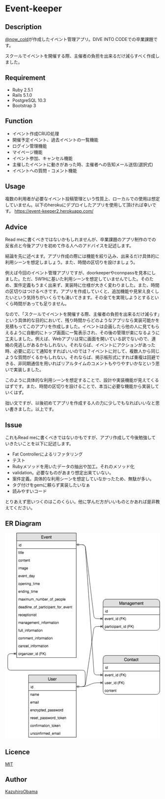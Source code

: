 Event-keeper
========

## Description
[@now_cold](https://twitter.com/now_cold?lang=ja)が作成したイベント管理アプリ。DIVE INTO CODEでの卒業課題です。

スクールでイベントを開催する際、主催者の負担を出来るだけ減らすべく作成しました。

## Requirement
- Ruby 2.5.1
- Rails 5.1.0
- PostgreSQL 10.3
- Bootstrap 3

## Function
- イベント作成CRUD処理
- 開催予定イベント、過去イベントの一覧機能
- ログイン管理機能
- マイページ機能
- イベント参加、キャンセル機能
- 主催したイベントに動きがあった時、主催者への告知メール送信(選択式)
- イベントへの質問・コメント機能

## Usage
複数の利用者が必要なイベント投稿管理という性質上、ローカルでの使用は想定していません。以下のherokuにデプロイしたアプリを使用して頂ければ幸いです。
https://event-keeper2.herokuapp.com/

## Advice
Read meに書くべきではないかもしれませんが、卒業課題のアプリ制作のでの反省点と今後アプリを初めて作る人へのアドバイスを記述します。

結論を先に述べます。アプリ作成の際には機能を絞り込み、出来るだけ具体的に利用シーンを想定しましょう。また、時間の区切りを設けましょう。

例えば今回のイベント管理アプリですが、doorkeeperやconnpassを見本にしました。ただ、5W1Hに基いた利用シーンを想定していませんでした。そのため、案件定義もうまく出来ず、実装時に仕様が大きく変わりました。また、時間の区切りはつけるべきです。アプリを作成していくと、追加機能や見栄え良くしたいという気持ちがいくらでも湧いてきます。その全てを実現しようとするといくら時間があっても足りません。

なので、「スクールでイベントを開催する際、主催者の負担を出来るだけ減らす」という具体的な目的において、残り時間からどのようなアプリなら実装可能かを見積もってこのアプリを作成しました。イベントは企画したら他の人に見てもらえるように自動的にトップ画面に一覧表示され、その後の管理が楽になるように工夫しました。例えば、Webアプリは常に画面を開いている訳でないので、連絡の見逃しがあるかもしれない。それならば、イベントにアクションがあった時、必要に応じて通知をすればいいのでは？イベントに対して、複数人から同じような質問がくるかもしれない。それならば、掲示板形式にすれば重複は回避できる、非同期通信を用いればリアルタイムのコメントもやりやすいかなという思いで実装しました。

このように具体的な利用シーンを想定することで、設計や実装機能が見えてくるはずです。また、時間の区切りを設けることで、本当に必要な機能から実装していくはず。

拙い文ですが、以後初めてアプリを作成する人の力に少しでもなればいいなと思い書きました。以上です。

## Issue
これもRead meに書くべきではないかもですが、アプリ作成して今後勉強していきたいことを以下に記述します。

- Fat Controllerによるリファタリング
- テスト
- Rubyメソッドを用いたデータの抽出や加工。それのメソッド化
- validation。必要なものがあまり想定出来ていない。
- 案件定義。具体的な利用シーンを想定していなかったため、無駄が多い。
- タグ付けをgemに頼らず実装したいなぁ
- 読みやすいコード

とりあえず思いつくのはこのくらい。他に学んだ方がいいものとかあれば是非教えてください。

## ER Diagram
![event-keeper-er-diagram](https://github.com/KazuhiroObama/image/blob/master/images/%E5%8D%92%E6%A5%AD%E6%A1%88%E4%BB%B6ER%E5%9B%B3.png)

## Licence
[MIT](https://github.com/tcnksm/tool/blob/master/LICENCE)

## Author
[KazuhiroObama](https://github.com/KazuhiroObama)
